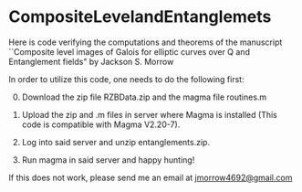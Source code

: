 # CompositeLevelandEntanglemets
Here is code verifying the computations and theorems of the manuscript ``Composite level images of Galois for elliptic curves over Q and Entanglement fields" by Jackson S. Morrow

In order to utilize this code, one needs to do the following first:
	
0. Download the zip file RZBData.zip and the magma file routines.m

1. Upload the zip and .m files in server where Magma is installed (This code is compatible with Magma V2.20-7).

2. Log into said server and unzip entanglements.zip.

3. Run magma in said server and happy hunting!

If this does not work, please send me an email at jmorrow4692@gmail.com
